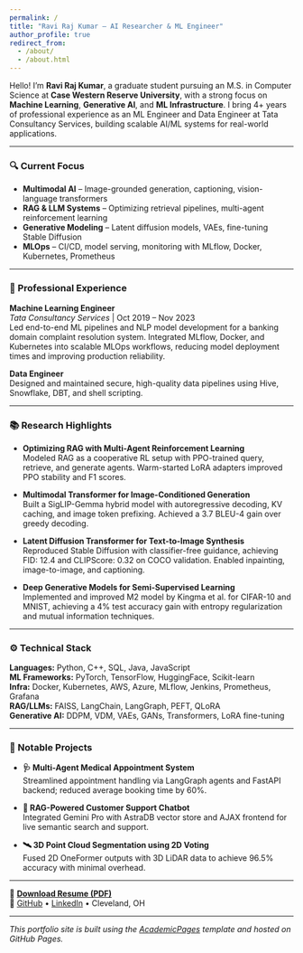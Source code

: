 ```yaml
---
permalink: /
title: "Ravi Raj Kumar – AI Researcher & ML Engineer"
author_profile: true
redirect_from:
  - /about/
  - /about.html
---
```


Hello! I’m **Ravi Raj Kumar**, a graduate student pursuing an M.S. in Computer Science at **Case Western Reserve University**, with a strong focus on **Machine Learning**, **Generative AI**, and **ML Infrastructure**. I bring 4+ years of professional experience as an ML Engineer and Data Engineer at Tata Consultancy Services, building scalable AI/ML systems for real-world applications.

---

### 🔍 Current Focus

- **Multimodal AI** – Image-grounded generation, captioning, vision-language transformers  
- **RAG & LLM Systems** – Optimizing retrieval pipelines, multi-agent reinforcement learning  
- **Generative Modeling** – Latent diffusion models, VAEs, fine-tuning Stable Diffusion  
- **MLOps** – CI/CD, model serving, monitoring with MLflow, Docker, Kubernetes, Prometheus

---

### 💼 Professional Experience

**Machine Learning Engineer**  
*Tata Consultancy Services* | Oct 2019 – Nov 2023  
Led end-to-end ML pipelines and NLP model development for a banking domain complaint resolution system. Integrated MLflow, Docker, and Kubernetes into scalable MLOps workflows, reducing model deployment times and improving production reliability.

**Data Engineer**  
Designed and maintained secure, high-quality data pipelines using Hive, Snowflake, DBT, and shell scripting.

---

### 📚 Research Highlights

- **Optimizing RAG with Multi-Agent Reinforcement Learning**  
  Modeled RAG as a cooperative RL setup with PPO-trained query, retrieve, and generate agents. Warm-started LoRA adapters improved PPO stability and F1 scores.

- **Multimodal Transformer for Image-Conditioned Generation**  
  Built a SigLIP-Gemma hybrid model with autoregressive decoding, KV caching, and image token prefixing. Achieved a 3.7 BLEU-4 gain over greedy decoding.

- **Latent Diffusion Transformer for Text-to-Image Synthesis**  
  Reproduced Stable Diffusion with classifier-free guidance, achieving FID: 12.4 and CLIPScore: 0.32 on COCO validation. Enabled inpainting, image-to-image, and captioning.

- **Deep Generative Models for Semi-Supervised Learning**  
  Implemented and improved M2 model by Kingma et al. for CIFAR-10 and MNIST, achieving a 4% test accuracy gain with entropy regularization and mutual information techniques.

---

### ⚙️ Technical Stack

**Languages:** Python, C++, SQL, Java, JavaScript  
**ML Frameworks:** PyTorch, TensorFlow, HuggingFace, Scikit-learn  
**Infra:** Docker, Kubernetes, AWS, Azure, MLflow, Jenkins, Prometheus, Grafana  
**RAG/LLMs:** FAISS, LangChain, LangGraph, PEFT, QLoRA  
**Generative AI:** DDPM, VDM, VAEs, GANs, Transformers, LoRA fine-tuning

---

### 🧠 Notable Projects

- **🩺 Multi-Agent Medical Appointment System**  
  Streamlined appointment handling via LangGraph agents and FastAPI backend; reduced average booking time by 60%.

- **💬 RAG-Powered Customer Support Chatbot**  
  Integrated Gemini Pro with AstraDB vector store and AJAX frontend for live semantic search and support.

- **🛰️ 3D Point Cloud Segmentation using 2D Voting**  
  Fused 2D OneFormer outputs with 3D LiDAR data to achieve 96.5% accuracy with minimal overhead.

---

📄 [**Download Resume (PDF)**](files/ravi_raj_resume.pdf)  
🔗 [GitHub](https://github.com/raviraj988) • [LinkedIn](https://www.linkedin.com/feed/) • Cleveland, OH

---

_This portfolio site is built using the [AcademicPages](https://github.com/academicpages/academicpages.github.io) template and hosted on GitHub Pages._
